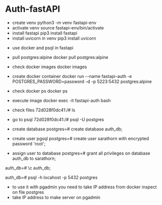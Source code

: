 # Auth-fastAPI
- create venv
python3 -m venv fastapi-env
- activate venv
source fastapi-env/bin/activate
- install fastapi
pip3 install fastapi
- install uvicorn in venv
pip3 install uvicorn



+ use docker and psql in fastapi
- pull postgres:alpine
docker pull postgres:alpine 
- check docker images
docker images
- create docker container
docker run --name fastapi-auth -e POSTGRES_PASSWORD=password -d -p 5223:5432 postgres:alpine
- check docker ps
docker ps
- execute image
docker exec -it fastapi-auth bash
- check files
72d028f0dc41:/# ls
- go to psql
72d028f0dc41:/# psql -U postgres

- create database
postgres=#  create database auth_db;

- create user pgsql
postgres=# create user sarathorn with encrypted password 'root';

- assign user to database
postgres=# grant all privileges on database auth_db to sarathorn;


auth_db=# \c auth_db;

auth_db=# psql -h locahost -p 5432 postgres

+ to use it with pgadmin you need to take IP address from docker inspect on file postgres
+ take IP address to make server on pgadmin
